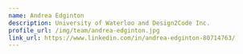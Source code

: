 ```yaml
---
name: Andrea Edginton
description: University of Waterloo and Design2Code Inc.
profile_url: /img/team/andrea-edginton.jpg
link_url: https://www.linkedin.com/in/andrea-edginton-80714763/
---
```

